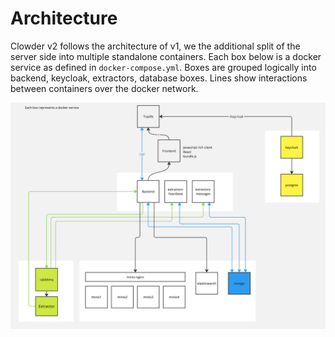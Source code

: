 # Architecture

Clowder v2 follows the architecture of v1, we the additional split of the server side into
multiple standalone containers.
Each box below is a docker service as defined in `docker-compose.yml`.
Boxes are grouped logically into backend, keycloak, extractors, database boxes.
Lines show interactions between containers over the docker network.

![Clowder v2 architecture](img/architecture.jpg)